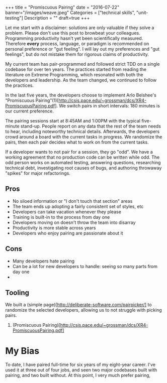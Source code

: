 +++
title = "Promiscuous Pairing"
date = "2016-07-22"
banner="/images/weave.jpeg"
Categories = ["technical skills", "unit-testing"]
Description = ""
draft=true
+++

Let me start with a disclaimer: solutions are only valuable if they solve a
problem. Please don't use this post to browbeat your colleagues. Programming
productivity hasn't yet been scientifically measured. Therefore **every**
process, language, or paradigm is recommended on personal preference or "gut
feeling". I will lay out my preferences and "gut feelings", but do not mistake
them for rigorous claims of productivity.

My current team has pair-programmed and followed strict TDD on a single codebase
for over ten years. The practices started from reading the literature on Extreme
Programming, which resonated with both the developers and leadership. As the
team changed, we continued to follow the practices.

In the last five years, the developers choose to implement Arlo Belshee's
"Promiscuous
Pairing"(1)[http://csis.pace.edu/~grossman/dcs/XR4-PromiscuousPairing.pdf]. We
switch pairs in short intervals: 180 minutes is our current preference.

The pairing sessions start at 8:45AM and 1:00PM with the typical five-minute
stand-up. People report on any data that the rest of the team needs to hear,
including noteworthy technical details. Afterwards, the developers crowd around
a board with the current tasks in progress. We randomize the pairs, then each
pair decides what to work on from the current tasks.

If a developer wants to not pair for a session, they go "odd". We have a working
agreement that no production code can be written while odd. The odd person works
on automated testing, answering questions, researching technical debt,
investigating root causes of bugs, and authoring throwaway "spikes" for major
refactorings.

## Pros

* No siloed information or "I don't touch that section" areas
* The team ends up adopting a fairly consistent set of styles, etc
* Developers can take vacation whenever they please
* Training is built-in to the process from day one
* Developers moving on doesn't throw the team into disarray
* Productivity is more stable across years
* Developers who enjoy pairing are passionate about it

## Cons 

* Many developers hate pairing
* Can be a lot for new developers to handle: seeing so many parts from day one
* 

## Tooling

We built a (simple page)[http://deliberate-software.com/pairpicker/] to
randomize the selected developers, allowing us to not struggle with picking
pairs.

1. (Promiscuous Pairing)[http://csis.pace.edu/~grossman/dcs/XR4-PromiscuousPairing.pdf]


# My Bias

To date, I have paired full-time for six years of my eight-year career. I've
used it at three out of four jobs, and seen two major codebases built with
pairing, and two built without. At this point, I very much prefer pairing, 
